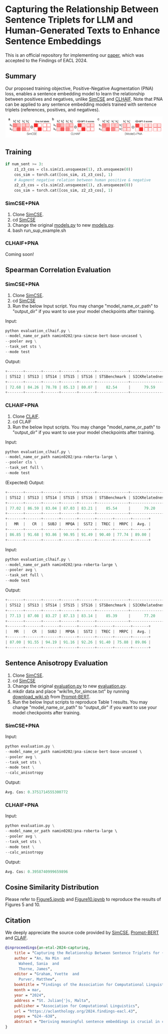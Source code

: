 # Capturing the Relationship Between Sentence Triplets for LLM and Human-Generated Texts to Enhance Sentence Embeddings
This is an official repository for implementing our [paper](https://aclanthology.org/2024.findings-eacl.43/), which was accepted to the Findings of EACL 2024.

## Summary
Our proposed training objective, Positive-Negative Augmentation (PNA) loss, enables a sentence embedding model to learn the relationship between positives and negatives, unlike [SimCSE](https://github.com/princeton-nlp/SimCSE) and [CLHAIF](https://github.com/xiami2019/CLAIF). Note that PNA can be applied to any sentence embedding models trained with sentence triplets (references, positives, and negatives).

![](figure/Figure2.png)


## Training

```python
if num_sent >= 3:
    z1_z3_cos = cls.sim(z1.unsqueeze(1), z3.unsqueeze(0))
    cos_sim = torch.cat([cos_sim, z1_z3_cos], 1)
    # Augment negative relation between human positive & negative
    z2_z3_cos = cls.sim(z2.unsqueeze(1), z3.unsqueeze(0))
    cos_sim = torch.cat([cos_sim, z2_z3_cos], 1)
```

### SimCSE+PNA

1. Clone [SimCSE](https://github.com/princeton-nlp/SimCSE).
2. cd [SimCSE](https://github.com/xfactlab/eacl2024-pna/blob/main/SimCSE)
3. Change the original [models.py](https://github.com/princeton-nlp/SimCSE/blob/main/simcse/models.py) to new [models.py](https://github.com/xfactlab/eacl2024-pna/blob/main/SimCSE/simcse/models.py).
5. bash run_sup_example.sh

### CLHAIF+PNA

Coming soon! 


## Spearman Correlation Evaluation

### SimCSE+PNA

1. Clone [SimCSE](https://github.com/princeton-nlp/SimCSE).
2. cd [SimCSE](https://github.com/xfactlab/eacl2024-pna/blob/main/SimCSE)
3. Run the below Input script. You may change "model_name_or_path" to "output_dir" if you want to use your model checkpoints after training.

Input:

```python
python evaluation_clhaif.py \
--model_name_or_path namin0202/pna-simcse-bert-base-uncased \ 
--pooler avg \
--task_set sts \
--mode test
```

Output:

```python
+-------+-------+-------+-------+-------+--------------+-----------------+-------+
| STS12 | STS13 | STS14 | STS15 | STS16 | STSBenchmark | SICKRelatedness |  Avg. |
+-------+-------+-------+-------+-------+--------------+-----------------+-------+
| 72.68 | 84.26 | 78.78 | 85.13 | 80.07 |    82.54     |      79.59      | 80.44 |
+-------+-------+-------+-------+-------+--------------+-----------------+-------+
```


### CLHAIF+PNA

1. Clone [CLAIF](https://github.com/xiami2019/CLAIF).
2. cd CLAIF
3. Run the below Input scripts. You may change "model_name_or_path" to "output_dir" if you want to use your model checkpoints after training.

Input:

```python
python evaluation_clhaif.py \
--model_name_or_path namin0202/pna-roberta-large \ 
--pooler cls \
--task_set full \
--mode test
```

(Expected) Output:

```python
+-------+-------+-------+-------+-------+--------------+-----------------+-------+
| STS12 | STS13 | STS14 | STS15 | STS16 | STSBenchmark | SICKRelatedness |  Avg. |
+-------+-------+-------+-------+-------+--------------+-----------------+-------+
| 77.02 | 86.59 | 83.04 | 87.03 | 83.21 |    85.54     |      79.20      | 83.09 |
+-------+-------+-------+-------+-------+--------------+-----------------+-------+
+-------+-------+-------+-------+-------+-------+-------+-------+
|   MR  |   CR  |  SUBJ |  MPQA |  SST2 |  TREC |  MRPC |  Avg. |
+-------+-------+-------+-------+-------+-------+-------+-------+
| 86.85 | 91.68 | 93.86 | 90.95 | 91.49 | 90.40 | 77.74 | 89.00 |
+-------+-------+-------+-------+-------+-------+-------+-------+
```

Input:

```python
python evaluation_clhaif.py \
--model_name_or_path namin0202/pna-roberta-large \ 
--pooler avg \
--task_set full \
--mode test
```

Output:

```python
+-------+-------+-------+-------+-------+--------------+-----------------+-------+
| STS12 | STS13 | STS14 | STS15 | STS16 | STSBenchmark | SICKRelatedness |  Avg. |
+-------+-------+-------+-------+-------+--------------+-----------------+-------+
| 77.13 | 87.08 | 83.27 | 87.13 | 83.14 |    85.39     |      77.20      | 82.91 |
+-------+-------+-------+-------+-------+--------------+-----------------+-------+
+-------+-------+-------+-------+-------+-------+-------+-------+
|   MR  |   CR  |  SUBJ |  MPQA |  SST2 |  TREC |  MRPC |  Avg. |
+-------+-------+-------+-------+-------+-------+-------+-------+
| 87.00 | 91.55 | 94.19 | 91.16 | 92.26 | 91.40 | 75.88 | 89.06 |
+-------+-------+-------+-------+-------+-------+-------+-------+
```

## Sentence Anisotropy Evaluation 

1. Clone [SimCSE](https://github.com/princeton-nlp/SimCSE).
2. cd [SimCSE](https://github.com/xfactlab/eacl2024-pna/blob/main/SimCSE)
3. Change the original [evaluation.py](https://github.com/princeton-nlp/SimCSE/blob/main/evaluation.py) to new [evaluation.py](https://github.com/xfactlab/eacl2024-pna/blob/main/SimCSE/evaluation.py).
4. mkdir data and place "wiki1m_for_simcse.txt" by running [download_wiki.sh](https://github.com/kongds/Prompt-BERT/blob/main/data/download_wiki.sh) from [Prompt-BERT](https://github.com/kongds/Prompt-BERT).
5. Run the below Input scripts to reproduce Table 1 results. You may change "model_name_or_path" to "output_dir" if you want to use your model checkpoints after training.

### SimCSE+PNA

Input:

```python
python evaluation.py \
--model_name_or_path namin0202/pna-simcse-bert-base-uncased \ 
--pooler avg \
--task_set sts \
--mode test \
--calc_anisotropy
```

Output:
```python
Avg. Cos: 0.3751714555300772
```

### CLHAIF+PNA

Input:

```python
python evaluation.py \
--model_name_or_path namin0202/pna-roberta-large \ 
--pooler avg \
--task_set sts \
--mode test \
--calc_anisotropy
```

Output:
```python
Avg. Cos: 0.3958740999659896
```

## Cosine Similarity Distribution

Please refer to [Figure5.ipynb](https://github.com/xfactlab/eacl2024-pna/blob/main/Notebooks/Figure5.ipynb) and [Figure10.ipynb](https://github.com/xfactlab/eacl2024-pna/blob/main/Notebooks/Figure10.ipynb) to reproduce the results of Figures 5 and 10.


## Citation

We deeply appreciate the source code provided by [SimCSE](https://github.com/princeton-nlp/SimCSE), [Prompt-BERT](https://github.com/kongds/Prompt-BERT) and [CLAIF](https://github.com/xiami2019/CLAIF). 

```bibtex
@inproceedings{an-etal-2024-capturing,
    title = "Capturing the Relationship Between Sentence Triplets for {LLM} and Human-Generated Texts to Enhance Sentence Embeddings",
    author = "An, Na Min  and
      Waheed, Sania  and
      Thorne, James",
    editor = "Graham, Yvette  and
      Purver, Matthew",
    booktitle = "Findings of the Association for Computational Linguistics: EACL 2024",
    month = mar,
    year = "2024",
    address = "St. Julian{'}s, Malta",
    publisher = "Association for Computational Linguistics",
    url = "https://aclanthology.org/2024.findings-eacl.43",
    pages = "624--638",
    abstract = "Deriving meaningful sentence embeddings is crucial in capturing the semantic relationship between texts. Recent advances in building sentence embedding models have centered on replacing traditional human-generated text datasets with those generated by LLMs. However, the properties of these widely used LLM-generated texts remain largely unexplored. Here, we evaluate the quality of the LLM-generated texts from four perspectives (Positive Text Repetition, Length Difference Penalty, Positive Score Compactness, and Negative Text Implausibility) and find that there exists an inherent difference between human and LLM-generated datasets. To further enhance sentence embeddings using both human and LLM-generated datasets, we propose a novel loss function that incorporates Positive-Negative sample Augmentation (PNA) within the contrastive learning objective. Our results demonstrate that PNA effectively mitigates the sentence anisotropy problem in Wikipedia corpus (-7{\%} compared to CLHAIF) and simultaneously improves the Spearman{'}s correlation in standard Semantic Textual Similarity (STS) tasks (+1.47{\%} compared to CLHAIF).",
}
```